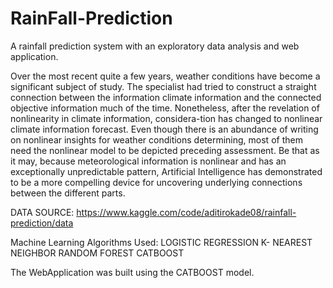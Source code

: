 # RainFall-Prediction
A rainfall prediction system with an exploratory data analysis and web application.

Over the most recent quite a few years, weather conditions have become a significant subject of study. The specialist had tried to construct a straight connection between the information climate information and the connected objective information much of the time. Nonetheless, after the revelation of nonlinearity in climate information, considera-tion has changed to nonlinear climate information forecast. Even though there is an abundance of writing on nonlinear insights for weather conditions determining, most of them need the nonlinear model to be depicted preceding assessment. Be that as it may, because meteorological information is nonlinear and has an exceptionally unpredictable pattern, Artificial Intelligence has demonstrated to be a more compelling device for uncovering underlying connections between the different parts. 

DATA SOURCE: https://www.kaggle.com/code/aditirokade08/rainfall-prediction/data

Machine Learning Algorithms Used:
LOGISTIC REGRESSION
K- NEAREST NEIGHBOR 
RANDOM FOREST 
CATBOOST

The WebApplication was built using the CATBOOST model.
